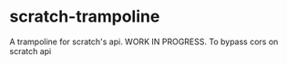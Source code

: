 # scratch-trampoline
A trampoline for scratch's api. WORK IN PROGRESS. To bypass cors on scratch api
